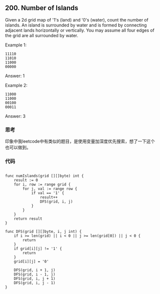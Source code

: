 ## 200. Number of Islands

Given a 2d grid map of '1's (land) and '0's (water), count the number of islands. An island is surrounded by water and is formed by connecting adjacent lands horizontally or vertically. You may assume all four edges of the grid are all surrounded by water.

Example 1:
```
11110
11010
11000
00000
```
Answer: 1

Example 2:
```
11000
11000
00100
00011
```
Answer: 3


### 思考

印象中我leetcode中有类似的题目，是使用变量加深度优先搜索，想了一下这个也可以做到。


### 代码

```

func numIslands(grid [][]byte) int {
    result := 0
    for i, row := range grid {
        for j, val := range row {
            if val == '1' {
                result++
                DFS(grid, i, j)
            }
        } 
    }
    return result
}

func DFS(grid [][]byte, i, j int) {
    if i >= len(grid) || i < 0 || j >= len(grid[0]) || j < 0 {
        return 
    }
    if grid[i][j] != '1' {
        return
    }
    grid[i][j] = '0'
    
    DFS(grid, i + 1, j)
    DFS(grid, i - 1, j)
    DFS(grid, i, j + 1)
    DFS(grid, i, j - 1)
}

```

